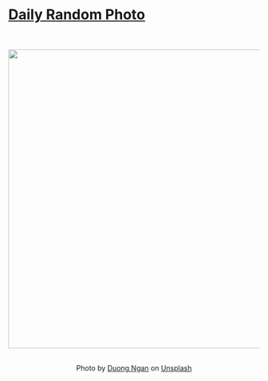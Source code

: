 # [Daily Random Photo](https://www.dailyrandomphoto.com/)

<div align="center">
  <br>
  <br>
  <a href="https://www.dailyrandomphoto.com/p/2024/2024-02-01/"><img src="https://images.unsplash.com/photo-1705564993108-bac0742eb3f4?crop=entropy&cs=tinysrgb&fit=max&fm=jpg&ixid=M3w3NzUwOHwwfDF8cmFuZG9tfHx8fHx8fHx8MTcwNjc0NzQ2MXw&ixlib=rb-4.0.3&q=80&w=1080" width="600px"></a>
  <br>
  <br>
  <p class="has-text-grey">Photo by <a href="https://unsplash.com/@nganduong93?utm_source=Daily%20Random%20Photo&amp;utm_medium=referral" target="_blank" rel="noopener noreferrer">Duong Ngan</a> on <a href="https://unsplash.com/photos/a-patio-with-an-umbrella-and-chairs-next-to-a-pool-h08U23pDtsc?utm_source=Daily%20Random%20Photo&amp;utm_medium=referral" target="_blank" rel="noopener noreferrer">Unsplash</a></p>
</div>

